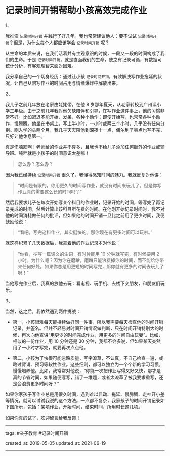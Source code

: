 # 记录时间开销帮助小孩高效完成作业

1、

我推崇 `记录时间开销` 并践行了好几年。我也常常建议他人：要不试试 `记录时间开销`？但是，为什么每个人都应该学会 `记录时间开销` 呢？

从生命的本质来说，在我们活着并有主观意识的时候，一段又一段的时间构成了我们的生命。于是 `记录时间开销`，就是直面我们的生命，使之有记录可循，有数据可统计分析，有客观理智来面对困难。

我分享自己的一个切身经历：通过让小孩 `记录时间开销`，有效解决写作业拖延的状况，让自己从陪写作业的时间占用与情绪爆炸中解放出来。

2、

我儿子之前几年放在老家由姥姥带，在他 8 岁那年夏天，从老家转校到广州读小学三年级。由于之前几年我对他欠缺陪伴和引导，在写作业这件事上，他的习惯非常不好。比如迟迟不能开始，发呆，各种小动作；即便开始写，也常常各种小动作，慢腾腾。他坐在书桌上，写上半小时，一小时或两三个小时，几乎没有任何分别。刚入学的头两个月，我几乎天天陪他到深夜十一点，偶尔到了零点也写不完，只好让他休息第一。

真是伤脑筋啊！老师给的作业并不算多，且我也不给儿子添加任何额外的作业或辅导班。纯粹就是小孩子的时间意识太差嘛！

> 怎么办？怎么办？

因为我已经持续 `记录时间开销` 很久了，我懂得感知时间的魅力。我就反复对他讲：

> “时间是有限的，你用更久的时间写作业，就没有时间来玩儿了。但是你写作业真的需要这么长的时间吗？”

然后我要求儿子在每次开始写某个科目的作业时，记录开始的时间，等写完了再记录完成的时间，然后计算出该科目所花费的时间。在他刚开始记录时间时，我不对他的时间消耗做任何的批评，但如果他的时间开销一旦比之前用了更少时间，我便鼓励他说：

> “看吧，写完这科作业，其实挺快的。那你现在有更多时间可以玩啦。”

就这样积累了几天数据后，我拿着他的作业记录本对他说：

> “你看，抄写一篇课文的生词，有时候能用 10 分钟就写完，有时候要用 2 小时。为什么呢？因为你在磨蹭，磨蹭只能浪费掉你的时间，而不能给你带来任何好处。如果你总是用更短的时间写完，那你就有更多的时间去玩儿了呀！”

当他写完作业后，我真的放他去玩：看电视、玩手机、去楼下交朋友，和朋友们玩乐。

3、

当然，这之后，我依然遇到两件挑战：

- 第一，小孩很难每天能持续做好同一件事，所以我需要每天检查他的时间开销记录，并签名。但并不轻易对时间开销情况做判断，只在时间开销特别大的时候，再次向他宣讲“用更少的时间完成作业，用更多的时间自由玩耍”。比如，相似的一份作业，用 10 分钟还是 30 分钟，我都不会多说，但如果某天突然用了一小时才写完，就要再次点点他。

- 第二，小孩为了快很可能忽略质量，写字潦草，不认真，不自己检查一遍，或略过背诵、预习等软性作业。这些细则，都可以独立为一个个新的学习习惯，慢慢培养他。比如，我常常对他说，“你能一次把作业写得又好又快，那才是真的节省时间，如果随便写写，错了一堆题，或者太潦草了被我要求重写，还是会浪费更多时间呀？”

如果你家孩子写作业总是用很久时间，遇到难以启动、拖延、慢腾腾、走神开小差等情况，就可以试试我说的这个方法。一点都不复杂，我家孩子的时间开销记录如下图所示，包括：某项作业，开始时间，结束时间，所用时长这几项。

如果你真的试了，欢迎留言给我反馈！

---

tags: #亲子教育 #记录时间开销

created_at: 2019-05-05
updated_at: 2021-06-19

---